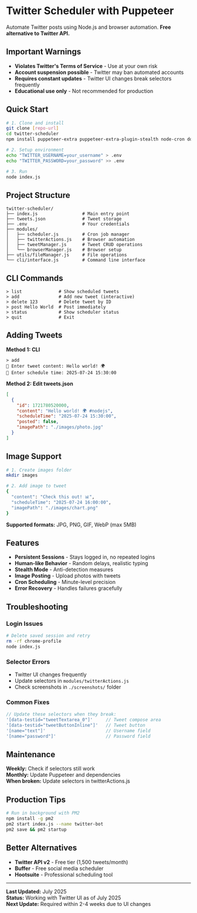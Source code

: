 # Twitter Scheduler with Puppeteer

Automate Twitter posts using Node.js and browser automation. **Free alternative to Twitter API.**

## Important Warnings

- **Violates Twitter's Terms of Service** - Use at your own risk
- **Account suspension possible** - Twitter may ban automated accounts
- **Requires constant updates** - Twitter UI changes break selectors frequently
- **Educational use only** - Not recommended for production

## Quick Start

```bash
# 1. Clone and install
git clone [repo-url]
cd twitter-scheduler
npm install puppeteer-extra puppeteer-extra-plugin-stealth node-cron dotenv

# 2. Setup environment
echo "TWITTER_USERNAME=your_username" > .env
echo "TWITTER_PASSWORD=your_password" >> .env

# 3. Run
node index.js
```

## Project Structure

```
twitter-scheduler/
├── index.js                 # Main entry point
├── tweets.json              # Tweet storage
├── .env                     # Your credentials
├── modules/
│   ├── scheduler.js         # Cron job manager
│   ├── twitterActions.js    # Browser automation
│   ├── tweetManager.js      # Tweet CRUD operations
│   └── browserManager.js    # Browser setup
├── utils/fileManager.js     # File operations
└── cli/interface.js         # Command line interface
```

## CLI Commands

```
> list              # Show scheduled tweets
> add               # Add new tweet (interactive)
> delete 123        # Delete tweet by ID
> post Hello World  # Post immediately
> status            # Show scheduler status
> quit              # Exit
```

## Adding Tweets

**Method 1: CLI**
```
> add
📝 Enter tweet content: Hello world! 🌍
📅 Enter schedule time: 2025-07-24 15:30:00
```

**Method 2: Edit tweets.json**
```json
[
  {
    "id": 1721780520000,
    "content": "Hello world! 🌍 #nodejs",
    "scheduleTime": "2025-07-24 15:30:00",
    "posted": false,
    "imagePath": "./images/photo.jpg"
  }
]
```

## Image Support

```bash
# 1. Create images folder
mkdir images

# 2. Add image to tweet
{
  "content": "Check this out! 📊",
  "scheduleTime": "2025-07-24 16:00:00",
  "imagePath": "./images/chart.png"
}
```

**Supported formats:** JPG, PNG, GIF, WebP (max 5MB)

## Features

- **Persistent Sessions** - Stays logged in, no repeated logins  
- **Human-like Behavior** - Random delays, realistic typing  
- **Stealth Mode** - Anti-detection measures  
- **Image Posting** - Upload photos with tweets  
- **Cron Scheduling** - Minute-level precision  
- **Error Recovery** - Handles failures gracefully  

## Troubleshooting

### Login Issues
```bash
# Delete saved session and retry
rm -rf chrome-profile
node index.js
```

### Selector Errors
- Twitter UI changes frequently
- Update selectors in `modules/twitterActions.js`
- Check screenshots in `./screenshots/` folder

### Common Fixes
```javascript
// Update these selectors when they break:
'[data-testid="tweetTextarea_0"]'     // Tweet compose area
'[data-testid="tweetButtonInline"]'   // Tweet button
'[name="text"]'                       // Username field
'[name="password"]'                   // Password field
```

## Maintenance

**Weekly:** Check if selectors still work  
**Monthly:** Update Puppeteer and dependencies  
**When broken:** Update selectors in twitterActions.js  

## Production Tips

```bash
# Run in background with PM2
npm install -g pm2
pm2 start index.js --name twitter-bot
pm2 save && pm2 startup
```

## Better Alternatives

- **Twitter API v2** - Free tier (1,500 tweets/month)
- **Buffer** - Free social media scheduler
- **Hootsuite** - Professional scheduling tool

---

**Last Updated:** July 2025  
**Status:** Working with Twitter UI as of July 2025  
**Next Update:** Required within 2-4 weeks due to UI changes
